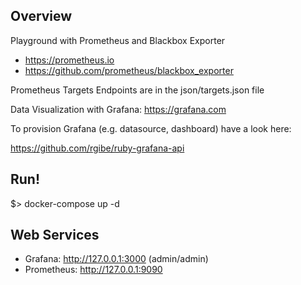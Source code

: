 ## Overview

Playground with Prometheus and Blackbox Exporter

- https://prometheus.io
- https://github.com/prometheus/blackbox_exporter

Prometheus Targets Endpoints are in the json/targets.json file

Data Visualization with Grafana: https://grafana.com

To provision Grafana (e.g. datasource, dashboard) have a look here:

https://github.com/rgibe/ruby-grafana-api

## Run!

$> docker-compose up -d

## Web Services

- Grafana: http://127.0.0.1:3000 (admin/admin)
- Prometheus: http://127.0.0.1:9090


